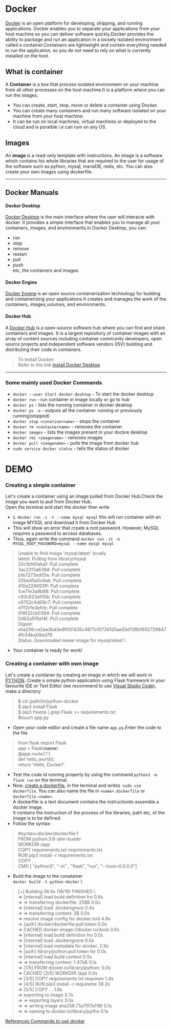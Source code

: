 # Docker
[Docker](https://docs.docker.com/) is an open platform for developing, shipping, and running applications. Docker enables you to separate your applications from your host machine so you can deliver software quickly.Docker provides the ability to package and run an application in a loosely isolated environment called a container.Containers are lightweight and contain everything needed to run the application, so you do not need to rely on what is currently installed on the host.

## What is container
A **Container** is a box that process isolated environment on your machine from all other processes on the host machine.It is a platform where you can run the images.
- You can create, start, stop, move or delete a container using Docker.
- You can create many containers and run many software isolated on your machine from your host machine.
- It can be run on local machines, virtual machines or deployed to the cloud and is poratble i.e can rum on any OS.

## Images
An **image** is a read-only template with instructions. An image is a software which contains his whole libraries that are required to the user for usage of the software such as pyhton, mysql, mariaDB, redis, etc. You can also create your own images using dockerfile.

---

## Docker Manuals
#### Docker Desktop
[Docker Desktop](https://docs.docker.com/desktop) is the main interface where the user will interacte with docker. It provides a simple interface that enables you to manage all your containers, images, and environments.In Docker Desktop, you can:
- run
- stop
- remove  
- restart
- pull
- push \
  etc, the containers and images.
#### Docker Engine
[Docker Engine](https://docs.docker.com/engine) is an open source containerization technology for building and containerizing your applications.It creates and manages the work of the containers, images,volumes, and environments.
#### Docker Hub
A [Docker Hub](https://docs.docker.com/docker-hub) is a open-source software hub where you can find and share containers and images. It is a largest repository of container images with an array of content sources including container community developers, open source projects and independent software vendors (ISV) building and distributing their code in containers.

> To install Docker: \
  Refer to the link [Install Docker Desktop](https://docs.docker.com/desktop/install/ubuntu/)
  
---

### Some mainly used Docker Commands
- `docker --user Start docker-desktop` - To start the docker desktop
- `docker run` - run container in image locally or go to hub
- `docker ps` - lists the running container in docker desktop 
- `docker ps -a` - outputs all the container running or previously running(stopped)
- `docker stop <conatinername>` - stops the container
- `docker rm <containername>` - removes the container
- `docker images` - lists the images present in your dockre desktop
- `docker rmi <imagename>` - removes images
- `docker pull <imagename>` - pulls the image from docker hub
- `sudo service docker status` - tells the status of docker 
# DEMO
### Creating a simple container
Let's create a container using an image pulled from Docker Hub.Check the image you want to pull from Docker Hub.\
Open the terminal and start the docker then write
- `$ docker run -i -t --name mysql mysql` this will run container with an image MYSQL and download it from Docker Hub
- This will show an error that create a root password. However, MySQL requires a password to access databases. 
- Thus, again write the command
`docker run -it -e MYSQL_ROOT_PASSWORD=mysql --name mysql mysql`
> Unable to find image 'mysql:latest' locally \
  latest: Pulling from library/mysql \
  32c1bf40aba1: Pull complete \
  3ac22f3a638d: Pull complete \
  b1e7273ed05e: Pull complete \
  20be45a0c6ab: Pull complete \
  410a229693ff: Pull complete \
  1ce71e3a9b88: Pull complete \
  c93c823af05b: Pull complete \
  c6752c4d09c7: Pull complete \
  d7f2cfe3efcb: Pull complete \
  916f32cb0394: Pull complete \
  0d62a5f9a14f: Pull complete \
  Digest: sha256:ce2ae3bd3e9f001435c4671cf073d1d5ae55d138b16927268474fc54ba09ed79 \
  Status: Downloaded newer image for mysql:latest \

- Your container is ready for work!

### Creating a container with own image
Let's create a contianer by creating an image in which we will work in [PYTHON](https://docs.docker.com/language/python/). Create a simple python application using Flask framework in your favourite IDE or Text Editor (we recommend to use [Visual Studio Code](https://code.visualstudio.com/download)), make a directory
> $ cd /path/to/python-docker \
  $ pip3 install Flask \
  $ pip3 freeze | grep Flask >> requirements.txt \
  $touch app.py 
- Open your code editor and create a file name `app.py`.Enter the code to the file
> from flask import Flask \
  app = Flask(__name__) \
  @app.route('/') \
  def hello_world(): \
      return 'Hello, Docker!'
- Test the code id running properly by using the command `python3 -m flask run` on the terminal.
- Now, [create a dockerfile](https://docs.docker.com/engine/reference/builder/), in the terminal and write`$ sudo vim dockerfile`. You can also name the file in `<name>.dockerfile` or `dockerfile.<name>`. \
A dockerfile is a text document contains the instructionto assemble a docker image. \
It contains the instruction of the process of the libraries, path etc, of the image is to be defined.
- Follow the syntax-
>  #syntax=docker/dockerfile:1 \
   FROM python:3.8-slim-buster \
   WORKDIR /app \
   COPY requirements.txt requirements.txt \
   RUN pip3 install -r requirements.txt \
   COPY . . \
   CMD [ "python3", "-m" , "flask", "run", "--host=0.0.0.0"]
- Build the image to the conatainer \
`docker build -t python-docker` \
> [+] Building 56.6s (16/16) FINISHED \           
  => [internal] load build definition fro  0.6s \
  => => transferring dockerfile: 258B      0.0s \
  => [internal] load .dockerignore         0.4s \
  => => transferring context: 2B           0.0s \
  => resolve image config for docker.io/d  4.9s \
  => [auth] docker/dockerfile:pull token   0.0s \
  => CACHED docker-image://docker.io/dock  0.0s \
  => [internal] load build definition fro  0.0s \
  => [internal] load .dockerignore         0.0s \
  => [internal] load metadata for docker.  2.9s \
  => [auth] library/python:pull token for  0.0s \
  => [internal] load build context         0.5s \
  => => transferring context: 1.47kB       0.1s \
  => [1/5] FROM docker.io/library/python:  0.0s \
  => CACHED [2/5] WORKDIR /app             0.0s \
  => [3/5] COPY requirements.txt requirem  1.4s \
  => [4/5] RUN pip3 install -r requireme  38.2s \
  => [5/5] COPY . .                        1.8s \
  => exporting to image                    3.7s \
  => => exporting layers                   3.0s \
  => => writing image sha256:71a70f7e118f  0.1s \
  => => naming to docker.io/library/pytho  0.1s 
  



[References Commands to use docker](https://docs.docker.com/reference/)


